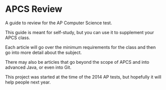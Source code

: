 APCS Review
===========

A guide to review for the AP Computer Science test.

This guide is meant for self-study, but you can use it to supplement your APCS class.

Each article will go over the minimum requirements for the class and then go into more detail about the subject.

There may also be articles that go beyond the scope of APCS and into advanced Java, or even into Git.

This project was started at the time of the 2014 AP tests, but hopefully it will help people next year.
